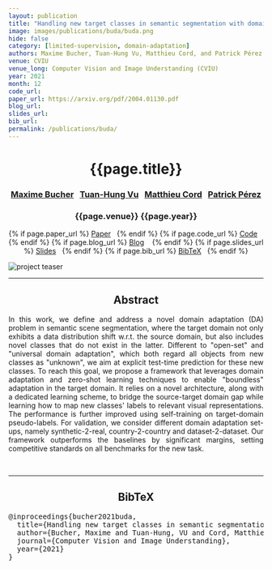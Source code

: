 ```yaml
---
layout: publication
title: "Handling new target classes in semantic segmentation with domain adaptation" 
image: images/publications/buda/buda.png
hide: false
category: [limited-supervision, domain-adaptation]
authors: Maxime Bucher, Tuan-Hung Vu, Matthieu Cord, and Patrick Pérez
venue: CVIU
venue_long: Computer Vision and Image Understanding (CVIU)
year: 2021
month: 12
code_url: 
paper_url: https://arxiv.org/pdf/2004.01130.pdf
blog_url: 
slides_url: 
bib_url: 
permalink: /publications/buda/
---
```


<h1 align="center"> {{page.title}} </h1>
<!-- Simple call of authors -->
<!-- <h3 align="center"> {{page.authors}} </h3> -->
<!-- Alternatively you can add links to author pages -->
<h3 align="center"> <a href="https://maximebucher.github.io/">Maxime Bucher</a>&nbsp;&nbsp; <a href="https://tuanhungvu.github.io/">Tuan-Hung Vu</a>&nbsp;&nbsp;  <a href="http://webia.lip6.fr/~cord/">Matthieu Cord</a>&nbsp;&nbsp; <a href="https://ptrckprz.github.io/">Patrick Pérez</a></h3>


<h3 align="center"> {{page.venue}} {{page.year}} </h3>

<div align="center">
  <p>
    {% if page.paper_url %}
    <a href="{{ page.paper_url }}"><i class="far fa-file-pdf"></i> Paper</a>&nbsp;&nbsp;
    {% endif %}
    {% if page.code_url %}
    <a href="{{ page.code_url }}"><i class="fab fa-github"></i> Code</a> &nbsp;&nbsp;
    {% endif %}
    {% if page.blog_url %}
    <a href="{{ page.blog_url }}"><i class="fab fa-blogger"></i> Blog</a> &nbsp;&nbsp;
    {% endif %}
    {% if page.slides_url %}
    <a href="{{ page.slides_url }}"><i class="far fa-file-pdf"></i> Slides</a>&nbsp;&nbsp;
    {% endif %}
    {% if page.bib_url %}
    <a href="{{ page.bib_url}}"><i class="far fa-file-alt"></i> BibTeX</a>&nbsp;&nbsp;
    {% endif %}
  </p>
</div>

<div class="publication-teaser">
    <img src="../../{{ page.image }}" alt="project teaser"/>
</div>


<hr>

<h2  align="center"> Abstract</h2>

<p align="justify">In this work, we define and address a novel domain adaptation (DA) problem in semantic scene segmentation, where the target domain not only exhibits a data distribution shift w.r.t. the source domain, but also includes novel classes that do not exist in the latter. Different to "open-set" and "universal domain adaptation", which both regard all objects from new classes as "unknown", we aim at explicit test-time prediction for these new classes. To reach this goal, we propose a framework that leverages domain adaptation and zero-shot learning techniques to enable "boundless" adaptation in the target domain. It relies on a novel architecture, along with a dedicated learning scheme, to bridge the source-target domain gap while learning how to map new classes' labels to relevant visual representations. The performance is further improved using self-training on target-domain pseudo-labels. For validation, we consider different domain adaptation set-ups, namely synthetic-2-real, country-2-country and dataset-2-dataset. Our framework outperforms the baselines by significant margins, setting competitive standards on all benchmarks for the new task.</p>

<br>

<hr>

<h2  align="center">BibTeX</h2>
<left>
  <pre class="bibtex-box">
@inproceedings{bucher2021buda,
  title={Handling new target classes in semantic segmentation with domain adaptation},
  author={Bucher, Maxime and Tuan-Hung, VU and Cord, Matthieu and P{\'e}rez, Patrick},
  journal={Computer Vision and Image Understanding},
  year={2021}
}</pre>
</left>

<br>
